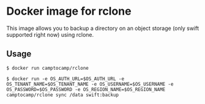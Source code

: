 Docker image for rclone
=======================

This image allows you to backup a directory on an object storage (only swift supported right now) using rclone.

Usage
-----

```shell
$ docker run camptocamp/rclone
```

```shell
$ docker run -e OS_AUTH_URL=$OS_AUTH_URL -e OS_TENANT_NAME=$OS_TENANT_NAME -e OS_USERNAME=$OS_USERNAME -e OS_PASSWORD=$OS_PASSWORD -e OS_REGION_NAME=$OS_REGION_NAME camptocamp/rclone sync /data swift:backup
```
